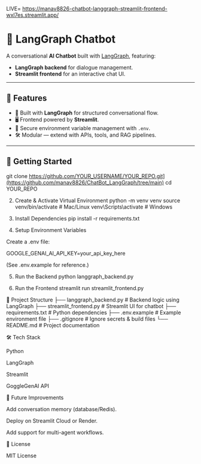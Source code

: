 LIVE= https://manav8826-chatbot-langgraph-streamlit-frontend-wxl7es.streamlit.app/


# 🤖 LangGraph Chatbot

A conversational **AI Chatbot** built with [LangGraph](https://www.langchain.com/langgraph), featuring:
- **LangGraph backend** for dialogue management.
- **Streamlit frontend** for an interactive chat UI.

---

## 📌 Features
- 🧩 Built with **LangGraph** for structured conversational flow.
- 🖥️ Frontend powered by **Streamlit**.
- 🔐 Secure environment variable management with `.env`.
- 🛠️ Modular — extend with APIs, tools, and RAG pipelines.

---

## 🚀 Getting Started


git clone https://github.com/YOUR_USERNAME/YOUR_REPO.git](https://github.com/manav8826/ChatBot_LangGraph/tree/main)
cd YOUR_REPO

2. Create & Activate Virtual Environment
python -m venv venv
source venv/bin/activate   # Mac/Linux
venv\Scripts\activate      # Windows

3. Install Dependencies
pip install -r requirements.txt

4. Setup Environment Variables

Create a .env file:

GOOGLE_GENAI_AI_API_KEY=your_api_key_here


(See .env.example for reference.)

5. Run the Backend
python langgraph_backend.py

6. Run the Frontend
streamlit run streamlit_frontend.py

📂 Project Structure
├── langgraph_backend.py   # Backend logic using LangGraph
├── streamlit_frontend.py  # Streamlit UI for chatbot
├── requirements.txt       # Python dependencies
├── .env.example           # Example environment file
├── .gitignore             # Ignore secrets & build files
└── README.md              # Project documentation

🛠️ Tech Stack

Python

LangGraph

Streamlit

GoggleGenAI API

📌 Future Improvements

Add conversation memory (database/Redis).

Deploy on Streamlit Cloud or Render.

Add support for multi-agent workflows.

📜 License

MIT License

